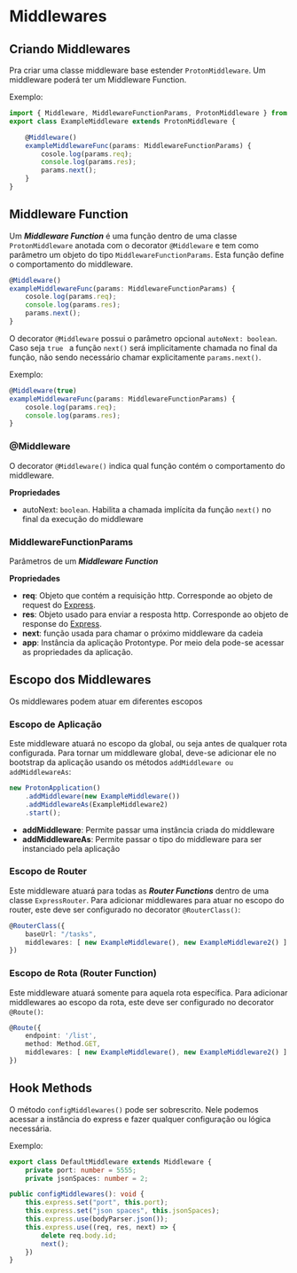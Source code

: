 # Middlewares

## Criando Middlewares

Pra criar uma classe middleware base estender ```ProtonMiddleware```. Um middleware poderá ter um Middleware Function.

Exemplo:

```typescript
import { Middleware, MiddlewareFunctionParams, ProtonMiddleware } from 'protontype';
export class ExampleMiddleware extends ProtonMiddleware {

    @Middleware()
    exampleMiddlewareFunc(params: MiddlewareFunctionParams) {
        cosole.log(params.req);
        console.log(params.res);
        params.next();
    }
}
```

## Middleware Function

Um ***Middleware Function*** é uma função dentro de uma classe ```ProtonMiddleware```  anotada com o decorator ```@Middleware``` e tem como parâmetro um objeto do tipo ```MiddlewareFunctionParams```. Esta função define o comportamento do middleware.

```typescript
@Middleware()
exampleMiddlewareFunc(params: MiddlewareFunctionParams) {
    cosole.log(params.req);
    console.log(params.res);
    params.next();
}
```

O decorator ```@Middleware``` possui o parâmetro opcional ```autoNext: boolean```. Caso seja ```true ``` a função ``` next() ``` será implicitamente chamada no final da função, não sendo necessário chamar explicitamente ``` params.next() ```. 

Exemplo:
```typescript
@Middleware(true)
exampleMiddlewareFunc(params: MiddlewareFunctionParams) {
    cosole.log(params.req);
    console.log(params.res);
}
```

### @Middleware
O decorator ```@Middleware()``` indica qual função contém o comportamento do middleware.

**Propriedades**

- autoNext: ```boolean```. Habilita a chamada implícita da função ```next()``` no final da execução do middleware
### MiddlewareFunctionParams

Parâmetros de um ***Middleware Function***

**Propriedades**

- **req**: Objeto que contém a requisição http. Corresponde ao objeto de request do [Express](http://expressjs.com/ "").
- **res**: Objeto usado para enviar a resposta http. Corresponde ao objeto de response do [Express](http://expressjs.com/ "").
- **next**: função usada para chamar o próximo middleware da cadeia
- **app**: Instância da aplicação Protontype. Por meio dela pode-se acessar as propriedades da aplicação.

## Escopo dos Middlewares
Os middlewares podem atuar em diferentes escopos

### Escopo de Aplicação
Este middleware atuará no escopo da global, ou seja antes de qualquer rota configurada.
Para tornar um middleware global, deve-se adicionar ele no bootstrap da aplicação usando os métodos ```addMiddleware ou addMiddlewareAs```:

```typescript
new ProtonApplication()
    .addMiddleware(new ExampleMiddleware())
    .addMiddlewareAs(ExampleMiddleware2)
    .start();
```

- **addMiddleware**:  Permite passar uma instância criada do middleware
- **addMiddlewareAs**: Permite passar o tipo do middleware para ser instanciado pela aplicação

### Escopo de Router
Este middleware atuará para todas as ***Router Functions*** dentro de uma classe ```ExpressRouter```.
Para adicionar middlewares para atuar no escopo do router, este deve ser configurado no decorator ```@RouterClass()```:

```typescript
@RouterClass({
    baseUrl: "/tasks",
    middlewares: [ new ExampleMiddleware(), new ExampleMiddleware2() ]
})
```

### Escopo de Rota (Router Function)
Este middleware atuará somente para aquela rota específica. Para adicionar middlewares ao escopo da rota, este deve ser configurado no decorator ```@Route()```:

```typescript
@Route({
    endpoint: '/list',
    method: Method.GET,
    middlewares: [ new ExampleMiddleware(), new ExampleMiddleware2() ]
})
```

## Hook Methods

 O método ```configMiddlewares()``` pode ser sobrescrito. Nele podemos acessar a instância do express e fazer qualquer configuração ou lógica necessária.

Exemplo:

```typescript
export class DefaultMiddleware extends Middleware {
    private port: number = 5555;
    private jsonSpaces: number = 2;

public configMiddlewares(): void {
    this.express.set("port", this.port);
    this.express.set("json spaces", this.jsonSpaces);
    this.express.use(bodyParser.json());
    this.express.use((req, res, next) => {
        delete req.body.id;
        next();
    })
}
```
